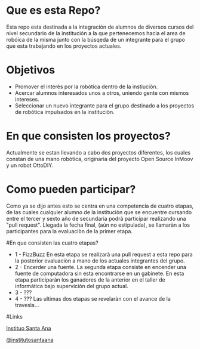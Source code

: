 # Que es esta Repo?
Esta repo esta destinada a la integración de alumnos de diversos cursos del nivel secundario de la institución a la que pertenecemos hacia el area de robóica de la misma junto con la búsqeda de un integrante para el grupo que esta trabajando en los proyectos actuales.

# Objetivos

- Promover el interès por la robòtica dentro de la instiuciòn.
- Acercar alumnos interesados unos a otros, uniendo gente con mismos intereses.
- Seleccionar un nuevo integrante para el grupo destinado a los proyectos de robòtica impulsados en la instituciòn.

# En que consisten los proyectos?
Actualmente se estan llevando a cabo dos proyectos diferentes, los cuales constan de una mano robòtica, originaria del proyecto Open Source InMoov y un robot OttoDIY.

# Como pueden participar?
Como ya se dijo antes esto se centra en una competencia de cuatro etapas, de las cuales cualquier alumno de la instituciòn que se encuentre cursando entre el tercer y sexto año de secundaria podrà participar realizando una "pull request". Llegada la fecha final, (aùn no estipulada), se llamaràn a los participantes para la evaluaciòn de la primer etapa.

#En que consisten las cuatro etapas?
- 1 - FizzBuzz
En esta etapa se realizarà una pull request a esta repo para la posterior evaluaciòn a mano de los actuales integrantes del grupo.
- 2 - Encerder una fuente.
La segunda etapa consiste en encender una fuente de computadora sin esta encontrarse en un gabinete. En esta etapa participaràn los ganadores de la anterior en el taller de informàtica bajo superviciòn del grupo actual.
- 3 - ???
- 4 - ???
Las ultimas dos etapas se revelaràn con el avance de la travesìa...



#Links

[Instituo Santa Ana](https://www.santa-ana.edu.ar/)

[@institutosantaana](https://www.instagram.com/institutosantaana/?hl=es)

